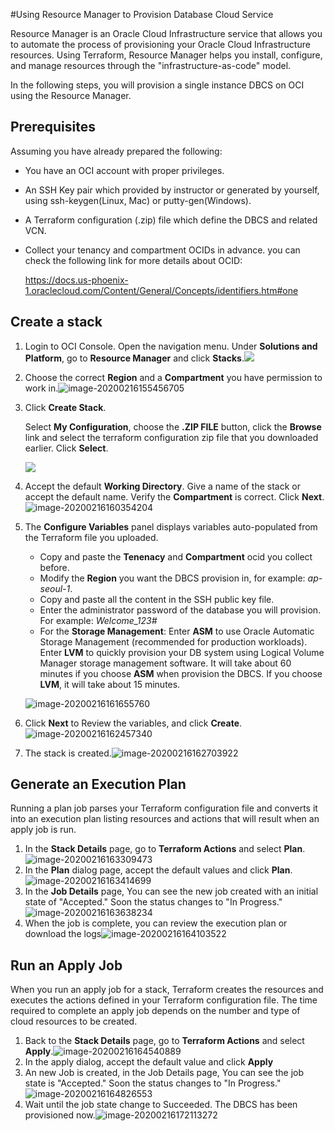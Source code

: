 #Using Resource Manager to Provision Database Cloud Service

Resource Manager is an Oracle Cloud Infrastructure service that allows you to automate the process of provisioning your Oracle Cloud Infrastructure resources. Using Terraform, Resource Manager helps you install, configure, and manage resources through the "infrastructure-as-code" model.

In the following steps, you will provision a single instance DBCS on OCI using the Resource Manager.



## Prerequisites

Assuming you have already prepared the following:

- You have an OCI account with proper privileges.

- An SSH Key pair which provided by instructor or generated by yourself, using ssh-keygen(Linux, Mac) or putty-gen(Windows).

- A Terraform configuration (.zip) file which define the DBCS and related VCN.

- Collect your tenancy and compartment OCIDs in advance. you can check the following link for more details about OCID:

  https://docs.us-phoenix-1.oraclecloud.com/Content/General/Concepts/identifiers.htm#one



## Create a stack

1. Login to OCI Console. Open the navigation menu. Under **Solutions and Platform**, go to **Resource Manager** and click **Stacks**.![](./img/image-20200216155401032.png)

2. Choose the correct **Region** and a **Compartment** you have permission to work in.![image-20200216155456705](./img/image-20200216155456705.png)

3. Click **Create Stack**. 

   Select **My Configuration**, choose the **.ZIP FILE** button, click the **Browse** link and select the terraform configuration zip file that you downloaded earlier. Click **Select**.

	![](./img/zip-file.png)

4. Accept the default **Working Directory**. Give a name of the stack or accept the default name. Verify the **Compartment** is correct. Click **Next**.![image-20200216160354204](./img/image-20200216160354204.png)

5. The **Configure Variables** panel displays variables auto-populated from the Terraform file you uploaded. 

   - Copy and paste the **Tenenacy** and **Compartment** ocid you collect before.
   - Modify the **Region** you want the DBCS provision in, for example: *ap-seoul-1*. 
   - Copy and paste all the content in the SSH public key file.
   - Enter the administrator password of the database you will provision. For example: *Welcome_123#*
   - For the **Storage Management**: Enter **ASM** to use Oracle Automatic Storage Management (recommended for production workloads). Enter **LVM**  to quickly provision your DB system using Logical Volume Manager storage management software. It will take about 60 minutes if you choose **ASM** when provision the DBCS. If you choose **LVM**, it will take about 15 minutes.

   ![image-20200216161655760](./img/image-20200216161655760.png)

6. Click **Next** to Review the variables, and click **Create**.![image-20200216162457340](./img/image-20200216162457340.png)

7. The stack is created.![image-20200216162703922](./img/image-20200216162703922.png)



## Generate an Execution Plan

Running a plan job parses your Terraform configuration file and converts it into an execution plan listing resources and actions that will result when an apply job is run.

1. In the **Stack Details** page, go to **Terraform Actions** and select **Plan**.![image-20200216163309473](./img/image-20200216163309473.png)
2. In the **Plan** dialog page, accept the default values and click **Plan**.![image-20200216163414699](./img/image-20200216163414699.png)
3. In the **Job Details** page, You can see the new job created with an initial state of "Accepted." Soon the status changes to "In Progress."![image-20200216163638234](./img/image-20200216163638234.png)
4. When the job is complete, you can review the execution plan or download the logs![image-20200216164103522](./img/image-20200216164103522.png)



## Run an Apply Job

When you run an apply job for a stack, Terraform creates the resources and executes the actions defined in your Terraform configuration file. The time required to complete an apply job depends on the number and type of cloud resources to be created.

1. Back to the **Stack Details** page, go to **Terraform Actions** and select **Apply**.![image-20200216164540889](./img/image-20200216164540889.png)
2. In the apply dialog, accept the default value and click **Apply**
3. An new Job is created, in the Job Details page, You can see the job state is "Accepted." Soon the status changes to "In Progress."![image-20200216164826553](./img/image-20200216164826553.png)
4. Wait until the job state change to Succeeded. The DBCS has been provisioned now.![image-20200216172113272](./img/image-20200216172113272.png)


